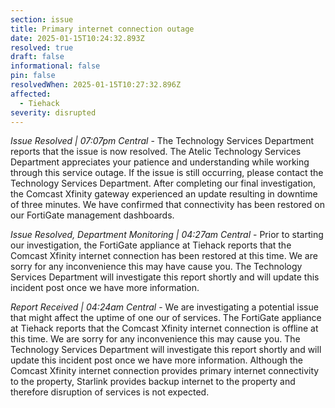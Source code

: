 ```yaml
---
section: issue
title: Primary internet connection outage
date: 2025-01-15T10:24:32.893Z
resolved: true
draft: false
informational: false
pin: false
resolvedWhen: 2025-01-15T10:27:32.896Z
affected:
  - Tiehack
severity: disrupted
---
```

*Issue Resolved | 07:07pm Central* - The Technology Services Department reports that the issue is now resolved. The Atelic Technology Services Department appreciates your patience and understanding while working through this service outage. If the issue is still occurring, please contact the Technology Services Department. After completing our final investigation, the Comcast Xfinity gateway experienced an update resulting in downtime of three minutes. We have confirmed that connectivity has been restored on our FortiGate management dashboards.

*Issue Resolved, Department Monitoring | 04:27am Central* - Prior to starting our investigation, the FortiGate appliance at Tiehack reports that the Comcast Xfinity internet connection has been restored at this time. We are sorry for any inconvenience this may have cause you. The Technology Services Department will investigate this report shortly and will update this incident post once we have more information.

*Report Received | 04:24am Central* - We are investigating a potential issue that might affect the uptime of one our of services. The FortiGate appliance at Tiehack reports that the Comcast Xfinity internet connection is offline at this time. We are sorry for any inconvenience this may cause you. The Technology Services Department will investigate this report shortly and will update this incident post once we have more information. Although the Comcast Xfinity internet connection provides primary internet connectivity to the property, Starlink provides backup internet to the property and therefore disruption of services is not expected.